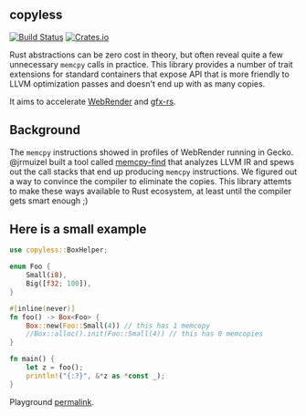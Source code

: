 ## copyless
[![Build Status](https://travis-ci.org/kvark/copyless.svg)](https://travis-ci.org/kvark/copyless)
[![Crates.io](https://img.shields.io/crates/v/copyless.svg)](https://crates.io/crates/copyless)

Rust abstractions can be zero cost in theory, but often reveal quite a few unnecessary `memcpy` calls in practice. This library provides a number of trait extensions for standard containers that expose API that is more friendly to LLVM optimization passes and doesn't end up with as many copies.

It aims to accelerate [WebRender](https://github.com/servo/webrender) and [gfx-rs](https://github.com/gfx-rs/gfx).

## Background

The `memcpy` instructions showed in profiles of WebRender running in Gecko. @jrmuizel built a tool called [memcpy-find](https://github.com/jrmuizel/memcpy-find) that analyzes LLVM IR and spews out the call stacks that end up producing `memcpy` instructions. We figured out a way to convince the compiler to eliminate the copies. This library attemts to make these ways available to Rust ecosystem, at least until the compiler gets smart enough ;)

## Here is a small example

```rust
use copyless::BoxHelper;

enum Foo {
    Small(i8),
    Big([f32; 100]),
}

#[inline(never)]
fn foo() -> Box<Foo> {
    Box::new(Foo::Small(4)) // this has 1 memcopy
    //Box::alloc().init(Foo::Small(4)) // this has 0 memcopies
}

fn main() {
    let z = foo();
    println!("{:?}", &*z as *const _);
}
```

Playground [permalink](https://play.rust-lang.org/?version=stable&mode=release&edition=2018&gist=579ab13345b1266752b1fa4400194cc7).
